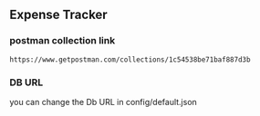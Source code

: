 ## Expense Tracker

### postman collection link

```
https://www.getpostman.com/collections/1c54538be71baf887d3b
```

### DB URL

you can change the Db URL in config/default.json
